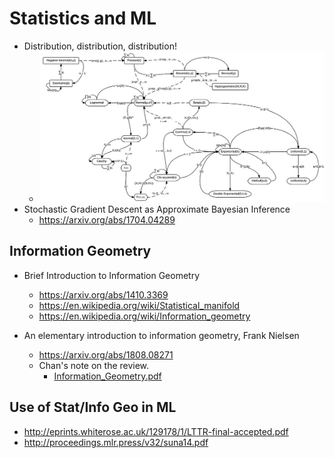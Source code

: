 # Statistics and ML

* Distribution, distribution, distribution!
  * ![distributions](./files/distributions.png)
* Stochastic Gradient Descent as Approximate Bayesian Inference
  * https://arxiv.org/abs/1704.04289

## Information Geometry

* Brief Introduction to Information Geometry
  * https://arxiv.org/abs/1410.3369
  * https://en.wikipedia.org/wiki/Statistical_manifold
  * https://en.wikipedia.org/wiki/Information_geometry
  
* An elementary introduction to information geometry, Frank Nielsen
  * https://arxiv.org/abs/1808.08271
  * Chan's note on the review.
    * [Information_Geometry.pdf](files/Information_Geometry.pdf) 
    
## Use of Stat/Info Geo in ML

* http://eprints.whiterose.ac.uk/129178/1/LTTR-final-accepted.pdf
* http://proceedings.mlr.press/v32/suna14.pdf
  
